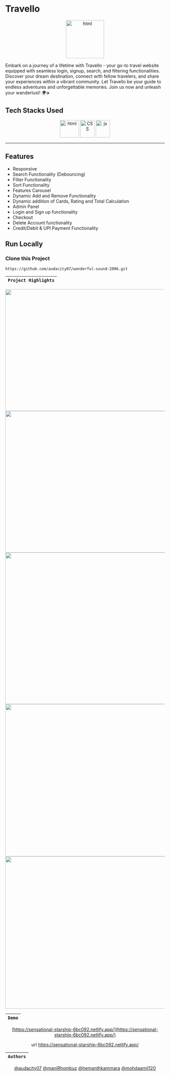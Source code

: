 # Travello

<div align="center"  width="55" height="55">
  <img src="https://github.com/audacity07/wonderful-sound-2096/blob/master/images/LandingPage/logo_with_name.png?raw=true" alt="html" width="120" height="120"/>
</div>

Embark on a journey of a lifetime with Travello - your go-to travel website equipped with seamless login, signup, search, and filtering functionalities. Discover your dream destination, connect with fellow travelers, and share your experiences within a vibrant community. Let Travello be your guide to endless adventures and unforgettable memories. Join us now and unleash your wanderlust! 🌍✈️

## Tech Stacks Used

<p align = "center">
<img src="https://github.com/audacity07/screeching-wax-837/blob/master/images/HTML5_logo_and_wordmark.svg.png?raw=true" alt="html" width="60" height="55"/>
<img src="https://github.com/audacity07/screeching-wax-837/blob/master/images/CSS3_logo_and_wordmark.svg.png?raw=true" alt="CSS" width="45" height="55"/>
<img src="https://github.com/audacity07/screeching-wax-837/blob/master/images/1200px-Javascript-shield.svg.png?raw=true" alt="js" width="45" height="55"/>
</p>
<hr>

## Features

- Responsive
- Search Functionality (Debouncing)
- Filter Functionality
- Sort Functionality
- Features Carousel
- Dynamic Add and Remove Functionality
- Dynamic addition of Cards, Rating and Total Calculation
- Admin Panel
- Login and Sign up functionality
- Checkout
- Delete Account functionality
- Credit/Debit & UPI Payment Functionality

## Run Locally

### Clone this Project

```
https://github.com/audacity07/wonderful-sound-2096.git
```

| `Project Highlights` |
| :------------------: |

 <div align = "center">

 <img src="https://github.com/audacity07/wonderful-sound-2096/blob/master/images/github%20page/pic1.PNG?raw=true" width="946" height="384" />
 <img src="https://github.com/audacity07/wonderful-sound-2096/blob/master/images/github%20page/pic2.PNG?raw=true" width="942" height="446"/>
 <img src="https://github.com/audacity07/wonderful-sound-2096/blob/master/images/github%20page/pic3.PNG?raw=true" width="942" height="478"/>
 <img src="https://github.com/audacity07/wonderful-sound-2096/blob/master/images/github%20page/pic7.PNG?raw=true" width="942" height="480"/>
 <img src="https://github.com/audacity07/wonderful-sound-2096/blob/master/images/github%20page/pic6.PNG?raw=true" width="942" height="480"/>
  
<div/>

| `Demo` |
| :----: |

[https://sensational-starship-6bc092.netlify.app/](https://sensational-starship-6bc092.netlify.app/)

url https://sensational-starship-6bc092.netlify.app/

| `Authors` |
| :-------: |

[@audacity07](https://github.com/audacity07)
[@maniRhombuz](https://github.com/maniRhombuz)
[@hemanthkammara](https://github.com/hemanthkammara)
[@mohdaamil120](https://github.com/mohdaamil120)
